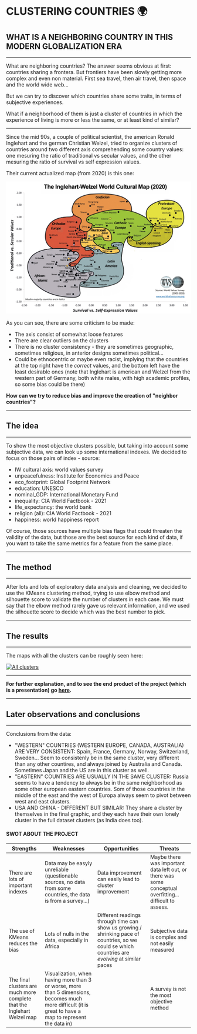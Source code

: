# CLUSTERING COUNTRIES :earth_africa:
## WHAT IS A NEIGHBORING COUNTRY IN THIS MODERN GLOBALIZATION ERA

***

What are neighboring countries? The answer seems obvious at first: countries sharing a frontera. But frontiers have been slowly getting more complex and even non material. First sea travel, then air travel, then space and the world wide web...

But we can try to discover which countries share some traits, in terms of subjective experiences.

What if a neighborhood of them is just a cluster of countries in which the experience of living is more or less the same, or at least kind of similar?

***

Since the mid 90s, a couple of political scientist, the american Ronald Inglehart and the german Christian Welzel, tried to organize clusters of countries around two different axis comprehending some country values: one mesuring the ratio of traditional vs secular values, and the other mesuring the ratio of survival vs self expression values.

Their current actualized map (from 2020) is this one:

![alt text](https://github.com/JosepTrota/IRONHACK/blob/main/Final%20Project/Inglehart%20-%20Welzel%20cultural%20map.jpg "You discovered the title remainder text. Hooray! You can have a cookie ;)")

As you can see, there are some criticism to be made:
* The axis consist of somewhat loose features
* There are clear outliers on the clusters
* There is no cluster consistency - they are sometimes geographic, sometimes religious, in anterior designs sometimes political...
* Could be ethnocentric or maybe even racist, implying that the countries at the top right have the *correct* values, and the bottom left have the least desirable ones (note that Inglehart is american and Welzel from the western part of Germany, both white males, with high academic profiles, so some bias could be there)

**How can we try to reduce bias and improve the creation of "neighbor countries"?**


***

## The idea

***

To show the most objective clusters possible, but taking into account some subjective data, we can look up some international indexes. We decided to focus on those pairs of index - source:

* IW cultural axis: world values survey
*	unpeacefulness: Institute for Economics and Peace
*	eco_footprint: Global Footprint Network
*	education: UNESCO
*	nominal_GDP: International Monetary Fund
*	inequality: CIA World Factbook - 2021
*	life_expectancy: the world bank
*	religion (all): CIA World Factbook - 2021
*	happiness: world happiness report

Of course, those sources have multiple bias flags that could threaten the validity of the data, but those are the best source for each kind of data, if you want to take the same metrics for a feature from the same place.

***

## The method

***

After lots and lots of exploratory data analysis and cleaning, we decided to use the KMeans clustering method, trying to use elbow method and silhouette score to validate the number of clusters in each case. We must say that the elbow method rarely gave us relevant information, and we used the silhouette score to decide which was the best number to pick.


***

## The results

***

The maps with all the clusters can be roughly seen here:

<div class='tableauPlaceholder' id='viz1647550742432' style='position: relative'><noscript><a href='#'><img alt='All clusters ' src='https:&#47;&#47;public.tableau.com&#47;static&#47;images&#47;Cl&#47;Clusteringcountries&#47;Allclusters&#47;1_rss.png' style='border: none' /></a></noscript><object class='tableauViz'  style='display:none;'><param name='host_url' value='https%3A%2F%2Fpublic.tableau.com%2F' /> <param name='embed_code_version' value='3' /> <param name='site_root' value='' /><param name='name' value='Clusteringcountries&#47;Allclusters' /><param name='tabs' value='no' /><param name='toolbar' value='yes' /><param name='static_image' value='https:&#47;&#47;public.tableau.com&#47;static&#47;images&#47;Cl&#47;Clusteringcountries&#47;Allclusters&#47;1.png' /> <param name='animate_transition' value='yes' /><param name='display_static_image' value='yes' /><param name='display_spinner' value='yes' /><param name='display_overlay' value='yes' /><param name='display_count' value='yes' /><param name='language' value='en-US' /></object></div>

***

**For further explanation, and to see the end product of the project (which is a presentation) go [here](https://slides.com/jostrota/minimal).**

***

## Later observations and conclusions

***

Conclusions from the data:

* "WESTERN" COUNTRIES (WESTERN EUROPE, CANADA, AUSTRALIA) ARE VERY CONSISTENT: Spain, France, Germany, Norway, Switzerland, Sweden... Seem to consistenly be in the same cluster, very different than any other countires, and always joined by Australia and Canada. Sometimes Japan and the US are in this cluster as well.
* "EASTERN" COUNTRIES ARE USUALLY IN THE SAME CLUSTER: Russia seems to have a tendency to always be in the same neighborhood as some other european eastern countries. Som of those countries in the middle of the east and the west of Europa always seem to pivot between west and east clusters.
* USA AND CHINA - DIFFERENT BUT SIMILAR: They share a cluster by themselves in the final graphic, and they each have their own lonely cluster in the full dataset clusters (as India does too).


#### SWOT ABOUT THE PROJECT

Strengths | Weaknesses | Opportunities | Threats
--- | --- | --- | ---
There are lots of important indexes | Data may be easyly unreliable (questionable sources, no data from some countries, the data is from a survey...) | Data improvement can easily lead to cluster improvement | Maybe there was important data left out, or there was some conceptual overfitting... difficult to assess.
The use of KMeans reduces the bias | Lots of nulls in the data, especially in Africa | Different readings through time can show us growing / shrinking pace of countries, so we could se which countries are *evolving* at similar paces | Subjective data is complex and not easily measured
The final clusters are much more complete that the Inglehart Welzel map | Visualization, when having more than 3 or worse, more than 5 dimensions, becomes much more difficult (it is great to have a map to represent the data in) | | A survey is not the most objective method
